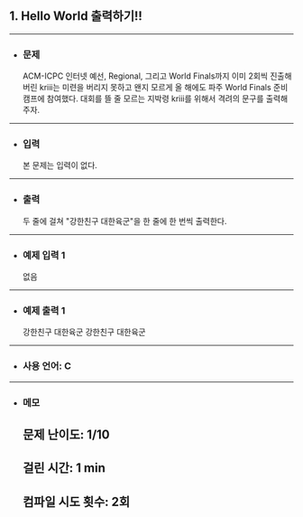 ## 1. Hello World 출력하기!!

---

- ### 문제
  
  ACM-ICPC 인터넷 예선, Regional, 그리고 World Finals까지 이미 2회씩 진출해버린 kriii는 미련을 버리지 못하고 왠지 모르게 올 해에도 파주 World Finals 준비 캠프에 참여했다. 대회를 뜰 줄 모르는 지박령 kriii를 위해서 격려의 문구를 출력해주자.
 
---


- ### 입력

  본 문제는 입력이 없다.

---

- ### 출력

  두 줄에 걸쳐 "강한친구 대한육군"을 한 줄에 한 번씩 출력한다.

---
 
- ### 예제 입력 1 

  없음

---

- ### 예제 출력 1 

  강한친구 대한육군
  강한친구 대한육군

---

- ### 사용 언어: C

---

- ### 메모

  ## 문제 난이도: 1/10
  ## 걸린 시간: 1 min
  ## 컴파일 시도 횟수: 2회
